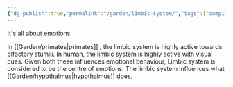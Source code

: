 ```yaml
---
{"dg-publish":true,"permalink":"/garden/limbic-system/","tags":["compilation"]}
---
```


It's all about emotions.

 In [[Garden/primates\|primates]] , the limbic system is highly active towards olfactory stumili. 
 In human, the limbic system is highly active with visual cues. 
 Given both these influences emotional behaviour, Limbic system is considered to be the centre of emotions. 
 The limbic system influences what [[Garden/hypothalmus\|hypothalmus]] does. 